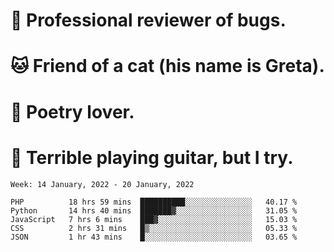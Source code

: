 # 🐛 Professional reviewer of bugs.
# 🐱 Friend of a cat (his name is Greta).
# 📜 Poetry lover.
# 🎸 Terrible playing guitar, but I try.

<!--START_SECTION:waka-->
```text
Week: 14 January, 2022 - 20 January, 2022

PHP          18 hrs 59 mins  ██████████░░░░░░░░░░░░░░░   40.17 % 
Python       14 hrs 40 mins  ███████▓░░░░░░░░░░░░░░░░░   31.05 % 
JavaScript   7 hrs 6 mins    ███▓░░░░░░░░░░░░░░░░░░░░░   15.03 % 
CSS          2 hrs 31 mins   █▒░░░░░░░░░░░░░░░░░░░░░░░   05.33 % 
JSON         1 hr 43 mins    █░░░░░░░░░░░░░░░░░░░░░░░░   03.65 % 
```
<!--END_SECTION:waka-->
